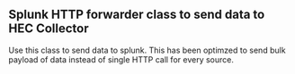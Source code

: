 ## Splunk HTTP forwarder class to send data to HEC Collector

Use this class to send data to splunk. This has been optimzed to send bulk payload of data instead of single HTTP call for every source.

